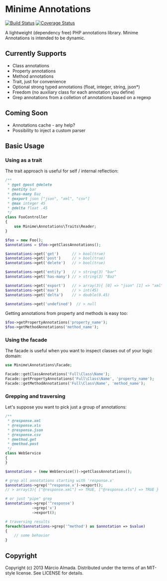 Minime Annotations
==================

[![Build Status](https://travis-ci.org/marcioAlmada/minime.annotations.png?branch=master)](https://travis-ci.org/marcioAlmada/minime.annotations)
[![Coverage Status](https://coveralls.io/repos/marcioAlmada/minime.annotations/badge.png?branch=master)](https://coveralls.io/r/marcioAlmada/minime.annotations?branch=master)

A lightweight (dependency free) PHP annotations library. Minime Annotations is intended to be dynamic.

## Currently Supports

* Class annotations
* Property annotations
* Method annotations
* Trait, just for convenience
* Optional strong typed annotations (float, integer, string, json*)
* Freedom (no auxiliary class for each annotation you define)
* Grep annotations from a colletion of annotations based on a regexp


## Coming Soon

* Annotations cache - any help?
* Possibility to inject a custom parser


## Basic Usage

### Using as a trait

The trait approach is useful for self / internal reflection:

```php
/**
 * @get @post @delete
 * @entity bar
 * @has-many Baz
 * @export json ["json", "xml", "csv"]
 * @max integer 45
 * @delta float .45
 */
class FooController
{
    use Minime\Annotations\Traits\Reader;
}

$foo = new Foo();
$annotations = $foo->getClassAnnotations();

$annotations->get('get') 	  // > bool(true)
$annotations->get('post')     // > bool(true)
$annotations->get('delete')   // > bool(true)

$annotations->get('entity')   // > string(3) "bar"
$annotations->get('has-many') // > string(3) "Baz"

$annotations->get('export')   // > array(3){ [0] => "json" [1] => "xml" [2] => "csv" }
$annotations->get('max')      // > int(45)
$annotations->get('delta')    // > double(0.45)

$annotations->get('undefined')  // > null
```

Getting annotations from property and methods is easy too:

```php
$foo->getPropertyAnnotations('property_name');
$foo->getMethodAnnotations('method_name');
```

### Using the facade

The facade is useful when you want to inspect classes out of your logic domain:

```php
use Minime\Annotations\Facade;

Facade::getClassAnnotations('Full\Class\Name');
Facade::getPropertyAnnotations('Full\Class\Name', 'property_name');
Facade::getMethodAnnotations('Full\Class\Name', 'method_name');
```

### Grepping and traversing

Let's suppose you want to pick just a group of annotations:

```php
/**
 * @response.xml
 * @response.xls
 * @response.json
 * @response.csv
 * @method.get
 * @method.post
 */
class WebService
{
}

$annotations = (new WebService())->getClassAnnotations();

# grep all annotations starting with 'response.x'
$annotations->grep('^response.x')->export();
// > array(3){ ["@response.xml"] => TRUE, ["@response.xls"] => TRUE }

# or just "pipe" grep
$annotations->grep('^response')
			->grep('x')
			->export();

# traversing results
foreach($annotations->grep('^method') as $annotation => $value)
{
	// some behavior
}
```


## Copyright

Copyright (c) 2013 Márcio Almada. Distributed under the terms of an MIT-style license. See LICENSE for details.